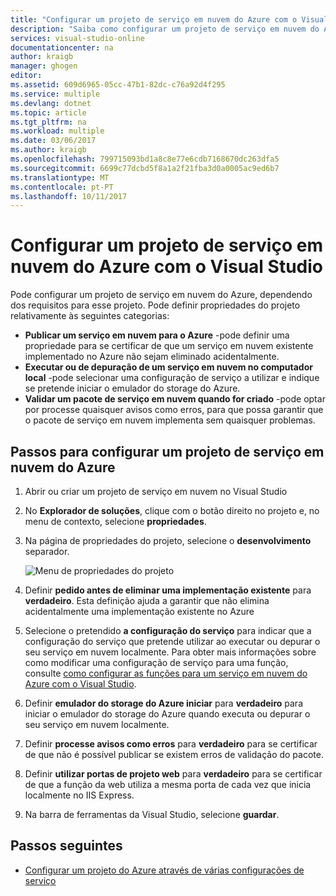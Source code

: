 ```yaml
---
title: "Configurar um projeto de serviço em nuvem do Azure com o Visual Studio | Microsoft Docs"
description: "Saiba como configurar um projeto de serviço em nuvem do Azure no Visual Studio, dependendo dos requisitos para esse projeto."
services: visual-studio-online
documentationcenter: na
author: kraigb
manager: ghogen
editor: 
ms.assetid: 609d6965-05cc-47b1-82dc-c76a92d4f295
ms.service: multiple
ms.devlang: dotnet
ms.topic: article
ms.tgt_pltfrm: na
ms.workload: multiple
ms.date: 03/06/2017
ms.author: kraigb
ms.openlocfilehash: 799715093bd1a8c8e77e6cdb7168670dc263dfa5
ms.sourcegitcommit: 6699c77dcbd5f8a1a2f21fba3d0a0005ac9ed6b7
ms.translationtype: MT
ms.contentlocale: pt-PT
ms.lasthandoff: 10/11/2017
---
```

# <a name="configure-an-azure-cloud-service-project-with-visual-studio"></a>Configurar um projeto de serviço em nuvem do Azure com o Visual Studio
Pode configurar um projeto de serviço em nuvem do Azure, dependendo dos requisitos para esse projeto. Pode definir propriedades do projeto relativamente às seguintes categorias:

- **Publicar um serviço em nuvem para o Azure** -pode definir uma propriedade para se certificar de que um serviço em nuvem existente implementado no Azure não sejam eliminado acidentalmente.
- **Executar ou de depuração de um serviço em nuvem no computador local** -pode selecionar uma configuração de serviço a utilizar e indique se pretende iniciar o emulador do storage do Azure.
- **Validar um pacote de serviço em nuvem quando for criado** -pode optar por processe quaisquer avisos como erros, para que possa garantir que o pacote de serviço em nuvem implementa sem quaisquer problemas. 

## <a name="steps-to-configure-an-azure-cloud-service-project"></a>Passos para configurar um projeto de serviço em nuvem do Azure
1. Abrir ou criar um projeto de serviço em nuvem no Visual Studio

1. No **Explorador de soluções**, clique com o botão direito no projeto e, no menu de contexto, selecione **propriedades**.
   
1. Na página de propriedades do projeto, selecione o **desenvolvimento** separador.

    ![Menu de propriedades do projeto](./media/vs-azure-tools-configuring-an-azure-project/solution-explorer-project-properties-menu.png)

1. Definir **pedido antes de eliminar uma implementação existente** para **verdadeiro**. Esta definição ajuda a garantir que não elimina acidentalmente uma implementação existente no Azure

1. Selecione o pretendido **a configuração do serviço** para indicar que a configuração do serviço que pretende utilizar ao executar ou depurar o seu serviço em nuvem localmente. Para obter mais informações sobre como modificar uma configuração de serviço para uma função, consulte [como configurar as funções para um serviço em nuvem do Azure com o Visual Studio](./vs-azure-tools-configure-roles-for-cloud-service.md).

1. Definir **emulador do storage do Azure iniciar** para **verdadeiro** para iniciar o emulador do storage do Azure quando executa ou depurar o seu serviço em nuvem localmente.

1. Definir **processe avisos como erros** para **verdadeiro** para se certificar de que não é possível publicar se existem erros de validação do pacote.

1. Definir **utilizar portas de projeto web** para **verdadeiro** para se certificar de que a função da web utiliza a mesma porta de cada vez que inicia localmente no IIS Express.

1. Na barra de ferramentas da Visual Studio, selecione **guardar**.

## <a name="next-steps"></a>Passos seguintes
- [Configurar um projeto do Azure através de várias configurações de serviço](vs-azure-tools-multiple-services-project-configurations.md)

